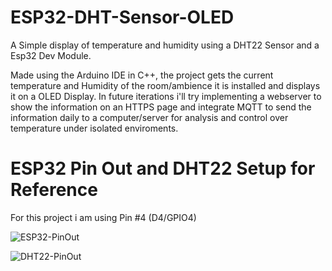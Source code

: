 # ESP32-DHT-Sensor-OLED
A Simple display of temperature and humidity using a DHT22 Sensor and a Esp32 Dev Module.

Made using the Arduino IDE in C++, the project gets the current temperature and Humidity of the room/ambience it is installed and displays it on a OLED Display.
In future iterations i'll try implementing a webserver to show the information on an HTTPS page and integrate MQTT to send the information daily to a computer/server for analysis and control over temperature under isolated enviroments.

# ESP32 Pin Out and DHT22 Setup for Reference
For this project i am using Pin #4 (D4/GPIO4)
<p>
<img alt= "ESP32-PinOut" src = "https://www.mischianti.org/wp-content/uploads/2020/11/ESP32-DOIT-DEV-KIT-v1-pinout-mischianti.png" /> 
</p>
<p>
<img alt= "DHT22-PinOut" src = "https://esp32io.com/images/tutorial/esp32-dht22-temperature-humudity-module-wiring-diagram.jpg" /> 
</p>
